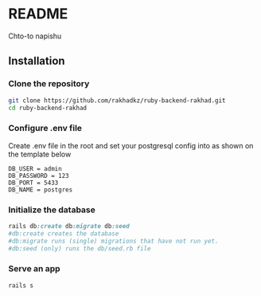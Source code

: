 # README

Chto-to napishu

## Installation

### Clone the repository

```bash
git clone https://github.com/rakhadkz/ruby-backend-rakhad.git
cd ruby-backend-rakhad
```

### Configure .env  file
Create .env file in the root and set your postgresql config into as shown on the template below 
```
DB_USER = admin
DB_PASSWORD = 123
DB_PORT = 5433
DB_NAME = postgres
```

### Initialize the database
```ruby
rails db:create db:migrate db:seed
#db:create creates the database
#db:migrate runs (single) migrations that have not run yet.
#db:seed (only) runs the db/seed.rb file
```
### Serve an app
```ruby
rails s
```

